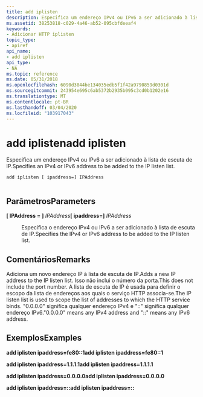 ```yaml
---
title: add iplisten
description: Especifica um endereço IPv4 ou IPv6 a ser adicionado à lista de escuta de IP.
ms.assetid: 38253818-c029-4a46-ab52-095cbfdeeaf4
keywords:
- Adicionar HTTP iplisten
topic_type:
- apiref
api_name:
- add iplisten
api_type:
- NA
ms.topic: reference
ms.date: 05/31/2018
ms.openlocfilehash: 6090d3044be134035edb5f1f42a9790859d0301d
ms.sourcegitcommit: 243954e695c6ab5372b2935b095c3cd0b1202e16
ms.translationtype: MT
ms.contentlocale: pt-BR
ms.lasthandoff: 03/04/2020
ms.locfileid: "103917043"
---
```

# <a name="add-iplisten"></a><span data-ttu-id="008e7-104">add iplisten</span><span class="sxs-lookup"><span data-stu-id="008e7-104">add iplisten</span></span>

<span data-ttu-id="008e7-105">Especifica um endereço IPv4 ou IPv6 a ser adicionado à lista de escuta de IP.</span><span class="sxs-lookup"><span data-stu-id="008e7-105">Specifies an IPv4 or IPv6 address to be added to the IP listen list.</span></span>

``` syntax
add iplisten [ ipaddress=] IPAddress
 
```

## <a name="parameters"></a><span data-ttu-id="008e7-106">Parâmetros</span><span class="sxs-lookup"><span data-stu-id="008e7-106">Parameters</span></span>

<dl> <dt>

<span data-ttu-id="008e7-107"><span id="__ipaddress___IPAddress"></span><span id="__ipaddress___ipaddress"></span><span id="__ipADDRESS___IPADDRESS"></span>**\[ IPAddress = \]** *IPAddress*</span><span class="sxs-lookup"><span data-stu-id="008e7-107"><span id="__ipaddress___IPAddress"></span><span id="__ipaddress___ipaddress"></span><span id="__ipADDRESS___IPADDRESS"></span>**\[ ipaddress=\]** *IPAddress*</span></span>
</dt> <dd>

<span data-ttu-id="008e7-108">Especifica o endereço IPv4 ou IPv6 a ser adicionado à lista de escuta de IP.</span><span class="sxs-lookup"><span data-stu-id="008e7-108">Specifies the IPv4 or IPv6 address to be added to the IP listen list.</span></span>

</dd> </dl>

## <a name="remarks"></a><span data-ttu-id="008e7-109">Comentários</span><span class="sxs-lookup"><span data-stu-id="008e7-109">Remarks</span></span>

<span data-ttu-id="008e7-110">Adiciona um novo endereço IP à lista de escuta de IP.</span><span class="sxs-lookup"><span data-stu-id="008e7-110">Adds a new IP address to the IP listen list.</span></span> <span data-ttu-id="008e7-111">Isso não inclui o número da porta.</span><span class="sxs-lookup"><span data-stu-id="008e7-111">This does not include the port number.</span></span> <span data-ttu-id="008e7-112">A lista de escuta de IP é usada para definir o escopo da lista de endereços aos quais o serviço HTTP associa-se.</span><span class="sxs-lookup"><span data-stu-id="008e7-112">The IP listen list is used to scope the list of addresses to which the HTTP service binds.</span></span> <span data-ttu-id="008e7-113">"0.0.0.0" significa qualquer endereço IPv4 e "::" significa qualquer endereço IPv6.</span><span class="sxs-lookup"><span data-stu-id="008e7-113">"0.0.0.0" means any IPv4 address and "::" means any IPv6 address.</span></span>

## <a name="examples"></a><span data-ttu-id="008e7-114">Exemplos</span><span class="sxs-lookup"><span data-stu-id="008e7-114">Examples</span></span>

<span data-ttu-id="008e7-115">**add iplisten ipaddress=fe80::1**</span><span class="sxs-lookup"><span data-stu-id="008e7-115">**add iplisten ipaddress=fe80::1**</span></span>

<span data-ttu-id="008e7-116">**add iplisten ipaddress=1.1.1.1**</span><span class="sxs-lookup"><span data-stu-id="008e7-116">**add iplisten ipaddress=1.1.1.1**</span></span>

<span data-ttu-id="008e7-117">**add iplisten ipaddress=0.0.0.0**</span><span class="sxs-lookup"><span data-stu-id="008e7-117">**add iplisten ipaddress=0.0.0.0**</span></span>

<span data-ttu-id="008e7-118">**add iplisten ipaddress=::**</span><span class="sxs-lookup"><span data-stu-id="008e7-118">**add iplisten ipaddress=::**</span></span>

 

 




